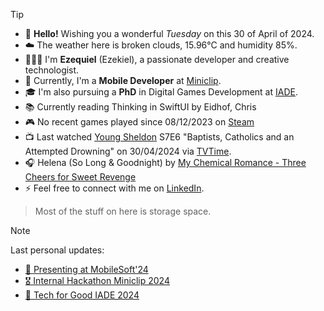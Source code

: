 > [!TIP]
> - 👋 **Hello!** Wishing you a wonderful *Tuesday* on this 30 of April of 2024.
> - ☁️ The weather here is broken clouds, 15.96°C and humidity 85%. 
> - 🙋🏻‍♂️ I'm **Ezequiel** (Ezekiel), a passionate developer and creative technologist.
> - 💼 Currently, I'm a **Mobile Developer** at [Miniclip](https://www.miniclip.com).
> - 🎓 I'm also pursuing a **PhD** in Digital Games Development at [IADE](https://www.iade.pt/en).
> - 📚 Currently reading Thinking in SwiftUI by Eidhof, Chris
> - 🎮 No recent games played since 08/12/2023 on [Steam](https://steamcommunity.com/id/ezequielapp)
> - 📺 Last watched [Young Sheldon](https://www.tvtime.com/show/328724) S7E6 "Baptists, Catholics and an Attempted Drowning" on 30/04/2024 via [TVTime](https://www.tvtime.com/user/4784821).
> - 🎧 Helena (So Long & Goodnight) by [My Chemical Romance - Three Cheers for Sweet Revenge](https://www.last.fm/music/My+Chemical+Romance/_/Helena+(So+Long+&+Goodnight))
> - ⚡ Feel free to connect with me on [LinkedIn](https://www.linkedin.com/in/ezefranca).
> > Most of the stuff on here is storage space.


> [!NOTE]
> Last personal updates:
>  - [📃 Presenting at MobileSoft'24](https://ezefranca.com/news/presenting-mobilesoft-2024)
>  - [🎖️ Internal Hackathon Miniclip 2024](https://ezefranca.com/news/hackathon-miniclip-2024)
>  - [🥈 Tech for Good IADE 2024](https://ezefranca.com/news/tech-for-good-iade-2024)

